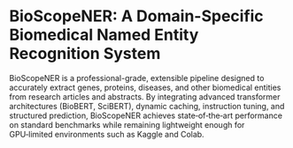 # BioScopeNER: A Domain-Specific Biomedical Named Entity Recognition System

BioScopeNER is a professional-grade, extensible pipeline designed to accurately extract genes, proteins, diseases, and other biomedical entities from research articles and abstracts. By integrating advanced transformer architectures (BioBERT, SciBERT), dynamic caching, instruction tuning, and structured prediction, BioScopeNER achieves state‑of‑the‑art performance on standard benchmarks while remaining lightweight enough for GPU‑limited environments such as Kaggle and Colab.

